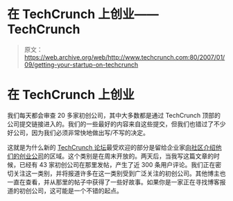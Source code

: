 # 在 TechCrunch 上创业——TechCrunch

> 原文：<https://web.archive.org/web/http://www.techcrunch.com:80/2007/01/09/getting-your-startup-on-techcrunch>

# 在 TechCrunch 上创业

我们每天都会审查 20 多家初创公司，其中大多数都是通过 TechCrunch 顶部的公司提交链接进入的。我们的一些最好的内容来自这些提交，但我们也错过了不少好公司，因为我们必须非常快地做出写/不写的决定。

这就是为什么新的 [TechCrunch 论坛](https://web.archive.org/web/20220811112329/http://forums.beta.techcrunch.com/)最受欢迎的部分是留给企业家[向社区介绍他们的创业公司](https://web.archive.org/web/20220811112329/http://forums.beta.techcrunch.com/forums/forum.jspa?forumID=11)的区域。这个类别是在周末开放的。两天后，当我写这篇文章的时候，已经有 43 家初创公司在那里发帖，产生了近 300 条用户评论。我们正在密切关注这一类别，并将报道许多在这一类别受到广泛关注的初创公司。其他博主也一直在查看，并从那里的帖子中获得了一些好故事。如果你是一家正在寻找博客报道的初创公司，这可能是一个不错的起点。